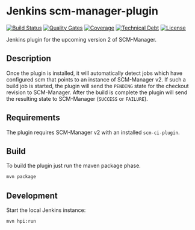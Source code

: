 # Jenkins scm-manager-plugin
[![Build Status](https://oss.cloudogu.com/jenkins/buildStatus/icon?job=cloudogu-github/jenkins-scm-manager-plugin/master)](https://oss.cloudogu.com/jenkins/blue/organizations/jenkins/cloudogu-github%2Fjenkins-scm-manager-plugin/branches/)
[![Quality Gates](https://sonarcloud.io/api/project_badges/measure?project=io.jenkins.plugins%3Ascm-manager&metric=alert_status)](https://sonarcloud.io/dashboard?id=io.jenkins.plugins%3Ascm-manager)
[![Coverage](https://sonarcloud.io/api/project_badges/measure?project=io.jenkins.plugins%3Ascm-manager&metric=coverage)](https://sonarcloud.io/dashboard?id=io.jenkins.plugins%3Ascm-manager)
[![Technical Debt](https://sonarcloud.io/api/project_badges/measure?project=io.jenkins.plugins%3Ascm-manager&metric=sqale_index)](https://sonarcloud.io/dashboard?id=io.jenkins.plugins%3Ascm-manager)
[![License](https://img.shields.io/github/license/jenkinsci/github-plugin.svg)](LICENSE)

Jenkins plugin for the upcoming version 2 of SCM-Manager.

## Description

Once the plugin is installed, it will automatically detect jobs which have configured scm that points to an instance of SCM-Manager v2.
If such a build job is started, the plugin will send the `PENDING` state for the checkout revision to SCM-Manager.
After the build is complete the plugin will send the resulting state to SCM-Manager (`SUCCESS` or `FAILURE`).

## Requirements

The plugin requires SCM-Manager v2 with an installed `scm-ci-plugin`.

## Build

To build the plugin just run the maven package phase.

```bash
mvn package
```

## Development 

Start the local Jenkins instance:

```bash
mvn hpi:run
```
